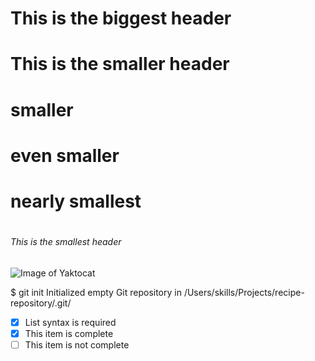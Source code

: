 # <h1> This is the biggest header
# This is the smaller header
# smaller
# even smaller
# nearly smallest
# <h6> This is the smallest header

![Image of Yaktocat](https://octodex.github.com/images/yaktocat.png)

$ git init
Initialized empty Git repository in /Users/skills/Projects/recipe-repository/.git/

- [x] List syntax is required
- [x] This item is complete
- [ ] This item is not complete
